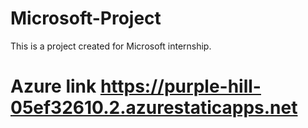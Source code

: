 # Microsoft-Project

This is a project created for Microsoft internship.

# Azure link https://purple-hill-05ef32610.2.azurestaticapps.net


